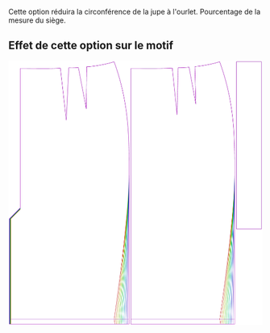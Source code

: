 Cette option réduira la circonférence de la jupe à l'ourlet. Pourcentage de la mesure du siège.



## Effet de cette option sur le motif
![Cette image montre l'effet de cette option en superposant plusieurs variantes qui ont une valeur différente pour cette option](penelope_hembonus_sample.svg "Effet de cette option sur le motif")